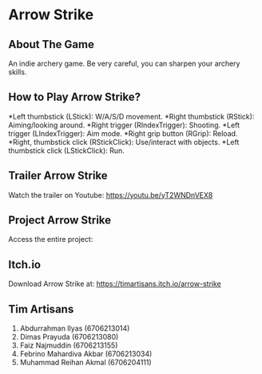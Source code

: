 # Arrow Strike

## About The Game ##
An indie archery game.  Be very careful, you can sharpen your archery skills.

## How to Play Arrow Strike? ##
*Left thumbstick (LStick): W/A/S/D movement.
*Right thumbstick (RStick): Aiming/looking around.
*Right trigger (RIndexTrigger): Shooting.
*Left trigger (LIndexTrigger): Aim mode.
*Right grip button (RGrip): Reload.
*Right, thumbstick click (RStickClick): Use/interact with objects.
*Left thumbstick click (LStickClick): Run.

## Trailer Arrow Strike ##
Watch the trailer on Youtube: https://youtu.be/yT2WNDnVEX8

## Project Arrow Strike ##
Access the entire project: 

## Itch.io  ##
Download Arrow Strike at: https://timartisans.itch.io/arrow-strike

## Tim Artisans  ##
1. Abdurrahman Ilyas        (6706213014)
2. Dimas Prayuda            (6706213080)
3. Faiz Najmuddin           (6706213155)
4. Febrino Mahardiva Akbar  (6706213034)
5. Muhammad Reihan Akmal    (6706204111)
